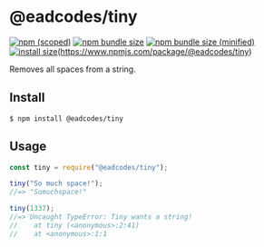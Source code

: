 # @eadcodes/tiny

[![npm (scoped)](https://img.shields.io/npm/v/@eadcode/tiny.svg)](https://www.npmjs.com/package/@eadcodes/tiny)
[![npm bundle size](https://img.shields.io/bundlephobia/min/@eadcodes/tiny)](https://www.npmjs.com/package/@eadcodes/tiny)
[![npm bundle size (minified)](https://img.shields.io/bundlephobia/min/@eadcode/tiny.svg)](https://www.npmjs.com/package/@eadcodes/tiny)
[![install size](https://packagephobia.com/badge?p=@eadcodes/tiny)](https://packagephobia.com/result?p=@eadcodes/tiny)(https://www.npmjs.com/package/@eadcodes/tiny)

Removes all spaces from a string.

## Install

```
$ npm install @eadcodes/tiny
```

## Usage

```js
const tiny = require("@eadcodes/tiny");

tiny("So much space!");
//=> "Somuchspace!"

tiny(1337);
//=> Uncaught TypeError: Tiny wants a string!
//    at tiny (<anonymous>:2:41)
//    at <anonymous>:1:1
```
